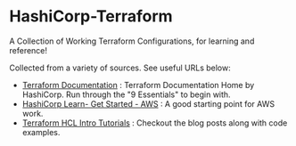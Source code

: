 # HashiCorp-Terraform
A Collection of Working Terraform Configurations, for learning and reference!

Collected from a variety of sources. See useful URLs below:

* [Terraform Documentation](https://www.terraform.io/docs/index.html) : Terraform Documentation Home by HashiCorp. Run through the "9 Essentials" to begin with. 
* [HashiCorp Learn- Get Started - AWS](https://learn.hashicorp.com/collections/terraform/aws-get-started) : A good starting point for AWS work.
* [Terraform HCL Intro Tutorials](https://github.com/boltops-tools/terraform-hcl-tutorials) : Checkout the blog posts along with code examples.
